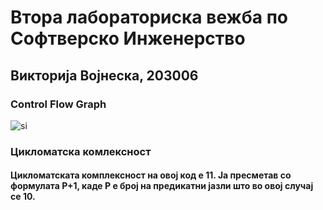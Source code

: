 # Втора лабораториска вежба по Софтверско Инженерство
## Викторија Војнеска, 203006
### Control Flow Graph
![si](https://github.com/viktorijaaav/SI_2023_lab2_203006/assets/129458223/c2e5da65-ee2e-4e8c-82cb-fa2f22612666)

### Цикломатска комлексност
#### Цикломатската комплексност на овој код е 11. Ја пресметав со формулата P+1, каде P е број на предикатни јазли што во овој случај се 10.
